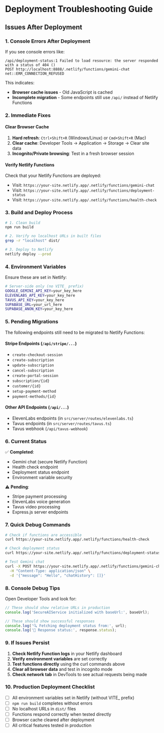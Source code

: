 # Deployment Troubleshooting Guide

## Issues After Deployment

### 1. Console Errors After Deployment

If you see console errors like:
```
/api/deployment-status:1 Failed to load resource: the server responded with a status of 404 ()
POST http://localhost:8888/.netlify/functions/gemini-chat net::ERR_CONNECTION_REFUSED
```

This indicates:
- **Browser cache issues** - Old JavaScript is cached
- **Incomplete migration** - Some endpoints still use `/api/` instead of Netlify Functions

### 2. Immediate Fixes

#### Clear Browser Cache
1. **Hard refresh**: `Ctrl+Shift+R` (Windows/Linux) or `Cmd+Shift+R` (Mac)
2. **Clear cache**: Developer Tools → Application → Storage → Clear site data
3. **Incognito/Private browsing**: Test in a fresh browser session

#### Verify Netlify Functions
Check that your Netlify Functions are deployed:
- Visit: `https://your-site.netlify.app/.netlify/functions/gemini-chat`
- Visit: `https://your-site.netlify.app/.netlify/functions/deployment-status`
- Visit: `https://your-site.netlify.app/.netlify/functions/health-check`

### 3. Build and Deploy Process

```bash
# 1. Clean build
npm run build

# 2. Verify no localhost URLs in built files
grep -r "localhost" dist/

# 3. Deploy to Netlify
netlify deploy --prod
```

### 4. Environment Variables

Ensure these are set in Netlify:
```bash
# Server-side only (no VITE_ prefix)
GOOGLE_GEMINI_API_KEY=your_key_here
ELEVENLABS_API_KEY=your_key_here
TAVUS_API_KEY=your_key_here
SUPABASE_URL=your_url_here
SUPABASE_ANON_KEY=your_key_here
```

### 5. Pending Migrations

The following endpoints still need to be migrated to Netlify Functions:

#### Stripe Endpoints (`/api/stripe/...`)
- `create-checkout-session`
- `create-subscription`
- `update-subscription`
- `cancel-subscription`
- `create-portal-session`
- `subscription/{id}`
- `customer/{id}`
- `setup-payment-method`
- `payment-methods/{id}`

#### Other API Endpoints (`/api/...`)
- ElevenLabs endpoints (in `src/server/routes/elevenlabs.ts`)
- Tavus endpoints (in `src/server/routes/tavus.ts`)
- Tavus webhook (`/api/tavus-webhook`)

### 6. Current Status

✅ **Completed**:
- Gemini chat (secure Netlify Function)
- Health check endpoint
- Deployment status endpoint
- Environment variable security

⚠️ **Pending**:
- Stripe payment processing
- ElevenLabs voice generation
- Tavus video processing
- Express.js server endpoints

### 7. Quick Debug Commands

```bash
# Check if functions are accessible
curl https://your-site.netlify.app/.netlify/functions/health-check

# Check deployment status
curl https://your-site.netlify.app/.netlify/functions/deployment-status

# Test Gemini chat
curl -X POST https://your-site.netlify.app/.netlify/functions/gemini-chat \
  -H "Content-Type: application/json" \
  -d '{"message": "Hello", "chatHistory": []}'
```

### 8. Console Debug Tips

Open Developer Tools and look for:
```javascript
// These should show relative URLs in production
console.log('SecureAIService initialized with baseUrl:', baseUrl);

// These should show successful responses
console.log('🔍 Fetching deployment status from:', url);
console.log('📡 Response status:', response.status);
```

### 9. If Issues Persist

1. **Check Netlify Function logs** in your Netlify dashboard
2. **Verify environment variables** are set correctly
3. **Test functions directly** using the curl commands above
4. **Clear all browser data** and test in incognito mode
5. **Check network tab** in DevTools to see actual requests being made

### 10. Production Deployment Checklist

- [ ] All environment variables set in Netlify (without VITE_ prefix)
- [ ] `npm run build` completes without errors
- [ ] No localhost URLs in `dist/` files
- [ ] Functions respond correctly when tested directly
- [ ] Browser cache cleared after deployment
- [ ] All critical features tested in production
